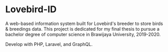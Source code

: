 # Lovebird-ID
A web-based information system built for Lovebird's breeder to store birds & breedings data. This project is dedicated for my final thesis to pursue a bachelor degree of computer science in Brawijaya University, 2019-2020.

Develop with PHP, Laravel, and GraphQL.
